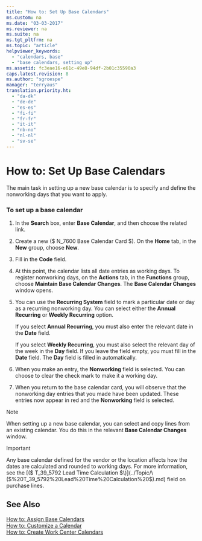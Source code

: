 ```yaml
---
title: "How to: Set Up Base Calendars"
ms.custom: na
ms.date: "03-03-2017"
ms.reviewer: na
ms.suite: na
ms.tgt_pltfrm: na
ms.topic: "article"
helpviewer_keywords: 
  - "calendars, base"
  - "base calendars, setting up"
ms.assetid: fc3eae16-e61c-49e8-94df-2b01c35590a3
caps.latest.revision: 8
ms.author: "sgroespe"
manager: "terryaus"
translation.priority.ht: 
  - "da-dk"
  - "de-de"
  - "es-es"
  - "fi-fi"
  - "fr-fr"
  - "it-it"
  - "nb-no"
  - "nl-nl"
  - "sv-se"
---
```

# How to: Set Up Base Calendars
The main task in setting up a new base calendar is to specify and define the nonworking days that you want to apply.  
  
### To set up a base calendar  
  
1.  In the **Search** box, enter **Base Calendar**, and then choose the related link.  
  
2.  Create a new \($ N\_7600 Base Calendar Card $\). On the **Home** tab, in the **New** group, choose **New**.  
  
3.  Fill in the **Code** field.  
  
4.  At this point, the calendar lists all date entries as working days. To register nonworking days, on the **Actions** tab, in the **Functions** group, choose **Maintain Base Calendar Changes**. The **Base Calendar Changes** window opens.  
  
5.  You can use the **Recurring System** field to mark a particular date or day as a recurring nonworking day. You can select either the **Annual Recurring** or **Weekly Recurring** option.  
  
     If you select **Annual Recurring**, you must also enter the relevant date in the **Date** field.  
  
     If you select **Weekly Recurring**, you must also select the relevant day of the week in the **Day** field. If you leave the field empty, you must fill in the **Date** field. The **Day** field is filled in automatically.  
  
6.  When you make an entry, the **Nonworking** field is selected. You can choose to clear the check mark to make it a working day.  
  
7.  When you return to the base calendar card, you will observe that the nonworking day entries that you made have been updated. These entries now appear in red and the **Nonworking** field is selected.  
  
> [!NOTE]  
>  When setting up a new base calendar, you can select and copy lines from an existing calendar. You do this in the relevant **Base Calendar Changes** window.  
  
> [!IMPORTANT]  
>  Any base calendar defined for the vendor or the location affects how the dates are calculated and rounded to working days. For more information, see the [\($ T\_39\_5792 Lead Time Calculation $\)](../Topic/\($%20T_39_5792%20Lead%20Time%20Calculation%20$\).md) field on purchase lines.  
  
## See Also  
 [How to: Assign Base Calendars](../../Production/how-to-assign-base-calendars.md)   
 [How to: Customize a Calendar](../../Production/how-to-customize-a-calendar.md)   
 [How to: Create Work Center Calendars](../../OperationsPlanning/how-to-create-work-center-calendars.md)